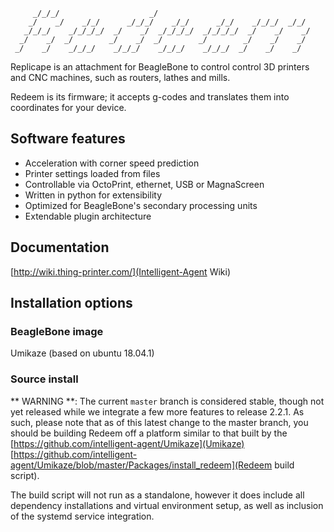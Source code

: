 ```
     _/_/_/                    _/                                     
    _/    _/    _/_/      _/_/_/    _/_/      _/_/    _/_/_/  _/_/    
   _/_/_/    _/_/_/_/  _/    _/  _/_/_/_/  _/_/_/_/  _/    _/    _/   
  _/    _/  _/        _/    _/  _/        _/        _/    _/    _/    
 _/    _/    _/_/_/    _/_/_/    _/_/_/    _/_/_/  _/    _/    _/     
```

Replicape is an attachment for BeagleBone to control control 3D printers and CNC machines, such as routers, lathes and mills.

Redeem is its firmware; it accepts g-codes and translates them into coordinates for your device.

## Software features

- Acceleration with corner speed prediction
- Printer settings loaded from files
- Controllable via OctoPrint, ethernet, USB or MagnaScreen
- Written in python for extensibility
- Optimized for BeagleBone's secondary processing units
- Extendable plugin architecture

## Documentation

[http://wiki.thing-printer.com/](Intelligent-Agent Wiki)

## Installation options

### BeagleBone image

Umikaze (based on ubuntu 18.04.1)

### Source install

** WARNING **: The current `master` branch is considered stable, though not yet released while we integrate a few more features to release 2.2.1.
As such, please note that as of this latest change to the master branch, you should be building Redeem off a platform similar to that built by the [https://github.com/intelligent-agent/Umikaze](Umikaze) 
[https://github.com/intelligent-agent/Umikaze/blob/master/Packages/install_redeem](Redeem build script).

The build script will not run as a standalone, however it does include all dependency installations and virtual environment setup, as well as inclusion of the systemd service integration.
